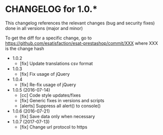 CHANGELOG for 1.0.*
===================

This changelog references the relevant changes (bug and security fixes) done
in all versions (major and minor)

To get the diff for a specific change, go to https://github.com/esatisfaction/esat-prestashop/commit/XXX where
XXX is the change hash

* 1.0.2
  * [fix] Update translations csv format
* 1.0.3
  * [fix] Fix usage of jQuery
* 1.0.4
  * [fix] Re-fix usage of jQuery
* 1.0.5 (2016-07-14)
  * [cc] Code style updates/fixes
  * [fix] Generic fixes in versions and scripts
  * [alerts] Suppress all alert() to console()
* 1.0.6 (2016-07-21)
  * [fix] Save data only when necessary 
* 1.0.7 (2017-07-13)
  * [fix] Change url protocol to https 
